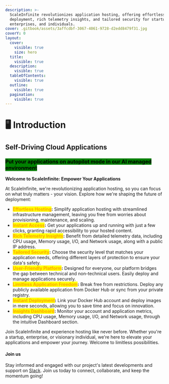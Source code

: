 ```yaml
---
description: >-
  ScaleInfinite revolutionizes application hosting, offering effortless
  deployment, rich telemetry insights, and tailored security for startups,
  enterprises, and individuals.
cover: .gitbook/assets/3affcdbf-3067-4061-9728-d2edd8479f31.jpg
coverY: 0
layout:
  cover:
    visible: true
    size: hero
  title:
    visible: true
  description:
    visible: true
  tableOfContents:
    visible: true
  outline:
    visible: true
  pagination:
    visible: true
---
```


# 🖥 Introduction

## Self-Driving Cloud Applications

### <mark style="background-color:green;">Put your applications on autopilot mode in our AI managed environment</mark>

**Welcome to ScaleInfinite: Empower Your Applications**

At ScaleInfinite, we're revolutionizing application hosting, so you can focus on what truly matters - your vision. Explore how we're shaping the future of deployment:

* <mark style="color:orange;">**Effortless Hosting**</mark>**:** Simplify application hosting with streamlined infrastructure management, leaving you free from worries about provisioning, maintenance, and scaling.
* <mark style="color:orange;">**Instant Access**</mark>**:** Get your applications up and running with just a few clicks, granting rapid accessibility to your hosted content.
* <mark style="color:orange;">**Rich Telemetry Insights**</mark>**:** Benefit from detailed telemetry data, including CPU usage, Memory usage, I/O, and Network usage, along with a public IP address.
* <mark style="color:orange;">**Tailored Security**</mark>**:** Choose the security level that matches your application needs, offering different layers of protection to ensure your data's safety.
* <mark style="color:orange;">**User-Friendly Platform**</mark>**:** Designed for everyone, our platform bridges the gap between technical and non-technical users. Easily deploy and manage applications securely.
* <mark style="color:orange;">**Limitless Application Freedom**</mark>**:** Break free from restrictions. Deploy any publicly available application from Docker Hub or sync from your private registry.
* <mark style="color:orange;">**Instant Deployment**</mark>**:** Link your Docker Hub account and deploy images in mere seconds, allowing you to save time and focus on innovation.
* <mark style="color:orange;">**Insights Dashboard**</mark>**:** Monitor your account and application metrics, including CPU usage, Memory usage, I/O, and Network usage, through the intuitive Dashboard section.

Join ScaleInfinite and experience hosting like never before. Whether you're a startup, enterprise, or visionary individual, we're here to elevate your applications and empower your journey. Welcome to limitless possibilities.

#### Join us

Stay informed and engaged with our project's latest developments and support on [Slack](https://app.slack.com/client/T04QS32JX6E/C04QKEWE146). Join us today to connect, collaborate, and keep the momentum going!&#x20;

